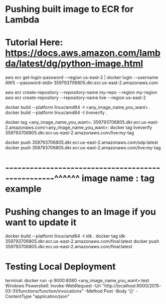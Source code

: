 
# Pushing built image to ECR for Lambda
# Tutorial Here: https://docs.aws.amazon.com/lambda/latest/dg/python-image.html 

aws ecr get-login-password --region us-east-2 | docker login --username AWS --password-stdin 359793706805.dkr.ecr.us-east-2.amazonaws.com

aws ecr create-repository --repository-name my-repo --region my-region
aws ecr create-repository --repository-name live --region us-east-2   

docker build --platform linux/amd64 -t <any_image_name_you_want> . 
 docker build --platform linux/amd64 -t liveverify .    

docker tag <any_image_name_you_want>:<tag> 359793706805.dkr.ecr.us-east-2.amazonaws.com/<any_image_name_you_want>:<tag>
docker tag liveverify 359793706805.dkr.ecr.us-east-2.amazonaws.com/live:my-tag    


docker push 359793706805.dkr.ecr.us-east-2.amazonaws.com/sdp:latest
docker push 359793706805.dkr.ecr.us-east-2.amazonaws.com/live:my-tag    
# --------------------------------------------------^^^^^^ image name : tag example

# Pushing changes to an Image if you want to update it 

docker build --platform linux/amd64 -t idk .
docker tag idk 359793706805.dkr.ecr.us-east-2.amazonaws.com/final:latest
docker push 359793706805.dkr.ecr.us-east-2.amazonaws.com/final:latest


# Testing Local Deployment
terminal: docker run -p 9000:8080 <any_image_name_you_want>:test  
Windows Powershell:  Invoke-WebRequest -Uri "http://localhost:9000/2015-03-31/functions/function/invocations" -Method Post -Body '{}' -ContentType "application/json"